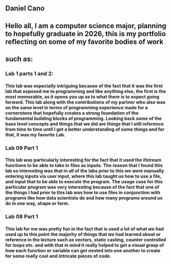 ## Daniel Cano 

## Hello all, I am a computer science major, planning to hopefully graduate in 2026, this is my portfolio reflecting on some of my favorite bodies of work
## such as:

### **Lab 1 parts 1 and 2:**

#### This lab was especially intriguing because of the fact that it was the first lab that exposed me to programming and like anything else, the first is the most memorable, as it opens you up as to what there is to expect going forward. This lab along with the contributions of my partner who also was on the same level in terms of programming experience made for a cornerstone that hopefully creates a strong foundation of the fundamental building blocks of programming. Looking back some of the base level concepts and things that we did are things that I still reference from time to time until I get a better understanding of some things and for that, it was my favorite Lab.

### **Lab 09 Part 1**

#### This lab was particularly interesting for the fact that it used the ifstream functions to be able to take in files as inputs. The reason that I found this lab so interesting was that in all of the labs prior to this we were manually entering inputs via user input, where this lab taught us how to use a file, and input that to be able to execute the program. The usage case for this particular program was very interesting because of the fact that one of the things I had prior to this lab was how to use files in conjunction with programs like how data scientists do and how many programs around us do in one way, shape or form.  

### **Lab 08 Part 1**

#### This lab for me was pretty fun in the fact that is used a lot of what we had used up to this point the majority of things that we had learned about or reference in the lecture such as vectors, static casting, counter controlled for loops etc. and with that in mind it really helped to get a visual grasp of how each function or variable can get nested into one another to create for some really cool and intricate pieces of code. 
